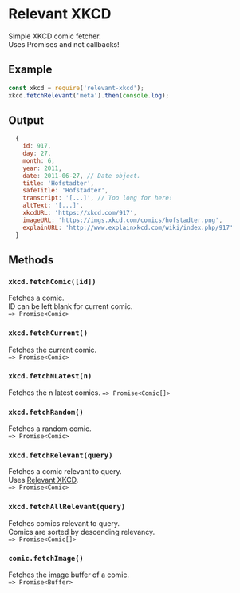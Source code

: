 # Relevant XKCD
Simple XKCD comic fetcher.  
Uses Promises and not callbacks!  

## Example

```js
const xkcd = require('relevant-xkcd');
xkcd.fetchRelevant('meta').then(console.log);
```

## Output

```js
  {
    id: 917,
    day: 27,
    month: 6,
    year: 2011,
    date: 2011-06-27, // Date object.
    title: 'Hofstadter',
    safeTitle: 'Hofstadter',
    transcript: '[...]', // Too long for here!
    altText: '[...]',
    xkcdURL: 'https://xkcd.com/917',
    imageURL: 'https://imgs.xkcd.com/comics/hofstadter.png',
    explainURL: 'http://www.explainxkcd.com/wiki/index.php/917'
  }
```

## Methods

### `xkcd.fetchComic([id])`
Fetches a comic.  
ID can be left blank for current comic.  
`=> Promise<Comic>`  

### `xkcd.fetchCurrent()`
Fetches the current comic.  
`=> Promise<Comic>`

### `xkcd.fetchNLatest(n)`
Fetches the n latest comics.
`=> Promise<Comic[]>`

### `xkcd.fetchRandom()`
Fetches a random comic.  
`=> Promise<Comic>`  

### `xkcd.fetchRelevant(query)`
Fetches a comic relevant to query.  
Uses [Relevant XKCD](https://relevantxkcd.appspot.com/).  
`=> Promise<Comic>`  

### `xkcd.fetchAllRelevant(query)`
Fetches comics relevant to query.  
Comics are sorted by descending relevancy.  
`=> Promise<Comic[]>`  

### `comic.fetchImage()`
Fetches the image buffer of a comic.  
`=> Promise<Buffer>`  
